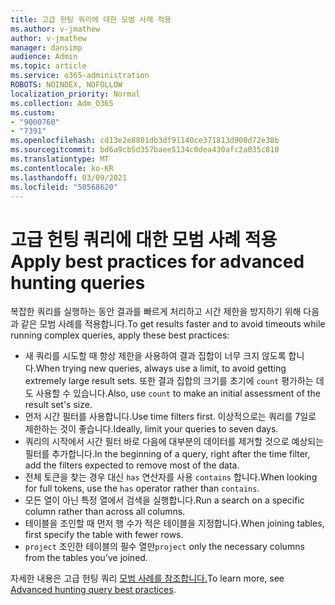 ```yaml
---
title: 고급 헌팅 쿼리에 대한 모범 사례 적용
ms.author: v-jmathew
author: v-jmathew
manager: dansimp
audience: Admin
ms.topic: article
ms.service: o365-administration
ROBOTS: NOINDEX, NOFOLLOW
localization_priority: Normal
ms.collection: Adm_O365
ms.custom:
- "9000760"
- "7391"
ms.openlocfilehash: cd13e2e8801db3df91140ce371813d900d72e38b
ms.sourcegitcommit: bd6a9cb5d357baee5134c0dea430afc2a035c810
ms.translationtype: MT
ms.contentlocale: ko-KR
ms.lasthandoff: 03/09/2021
ms.locfileid: "50568620"
---
```

# <a name="apply-best-practices-for-advanced-hunting-queries"></a><span data-ttu-id="84388-102">고급 헌팅 쿼리에 대한 모범 사례 적용</span><span class="sxs-lookup"><span data-stu-id="84388-102">Apply best practices for advanced hunting queries</span></span>

<span data-ttu-id="84388-103">복잡한 쿼리를 실행하는 동안 결과를 빠르게 처리하고 시간 제한을 방지하기 위해 다음과 같은 모범 사례를 적용합니다.</span><span class="sxs-lookup"><span data-stu-id="84388-103">To get results faster and to avoid timeouts while running complex queries, apply these best practices:</span></span>

- <span data-ttu-id="84388-104">새 쿼리를 시도할 때 항상 제한을 사용하여 결과 집합이 너무 크지 않도록 합니다.</span><span class="sxs-lookup"><span data-stu-id="84388-104">When trying new queries, always use a limit, to avoid getting extremely large result sets.</span></span> <span data-ttu-id="84388-105">또한 결과 집합의 크기를 초기에 `count` 평가하는 데도 사용할 수 있습니다.</span><span class="sxs-lookup"><span data-stu-id="84388-105">Also, use `count` to make an initial assessment of the result set's size.</span></span>
- <span data-ttu-id="84388-106">먼저 시간 필터를 사용합니다.</span><span class="sxs-lookup"><span data-stu-id="84388-106">Use time filters first.</span></span> <span data-ttu-id="84388-107">이상적으로는 쿼리를 7일로 제한하는 것이 좋습니다.</span><span class="sxs-lookup"><span data-stu-id="84388-107">Ideally, limit your queries to seven days.</span></span>
- <span data-ttu-id="84388-108">쿼리의 시작에서 시간 필터 바로 다음에 대부분의 데이터를 제거할 것으로 예상되는 필터를 추가합니다.</span><span class="sxs-lookup"><span data-stu-id="84388-108">In the beginning of a query, right after the time filter, add the filters expected to remove most of the data.</span></span>
- <span data-ttu-id="84388-109">전체 토큰을 찾는 경우 대신 `has` 연산자를 사용 `contains` 합니다.</span><span class="sxs-lookup"><span data-stu-id="84388-109">When looking for full tokens, use the `has` operator rather than `contains`.</span></span>
- <span data-ttu-id="84388-110">모든 열이 아닌 특정 열에서 검색을 실행합니다.</span><span class="sxs-lookup"><span data-stu-id="84388-110">Run a search on a specific column rather than across all columns.</span></span>
- <span data-ttu-id="84388-111">테이블을 조인할 때 먼저 행 수가 적은 테이블을 지정합니다.</span><span class="sxs-lookup"><span data-stu-id="84388-111">When joining tables, first specify the table with fewer rows.</span></span>
- <span data-ttu-id="84388-112">`project` 조인한 테이블의 필수 열만</span><span class="sxs-lookup"><span data-stu-id="84388-112">`project` only the necessary columns from the tables you've joined.</span></span>

<span data-ttu-id="84388-113">자세한 내용은 고급 헌팅 쿼리 [모범 사례를 참조합니다.](https://go.microsoft.com/fwlink/?linkid=2144812)</span><span class="sxs-lookup"><span data-stu-id="84388-113">To learn more, see [Advanced hunting query best practices](https://go.microsoft.com/fwlink/?linkid=2144812).</span></span>
